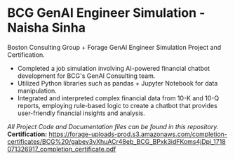 # BCG GenAI Engineer Simulation - Naisha Sinha

Boston Consulting Group + Forage GenAI Engineer Simulation Project and Certification.
* Completed a job simulation involving AI-powered financial chatbot development for BCG's GenAI Consulting team. 
* Utilized Python libraries such as pandas + Jupyter Notebook for data manipulation. 
* Integrated and interpreted complex financial data from 10-K and 10-Q reports, employing rule-based logic to create a chatbot that provides user-friendly financial insights and analysis.

_All Project Code and Documentation files can be found in this repository._ <br>
**Certification:** https://forage-uploads-prod.s3.amazonaws.com/completion-certificates/BCG%20/gabev3vXhuACr48eb_BCG_BPxk3idFKoms4jDpi_1718071326917_completion_certificate.pdf
